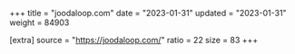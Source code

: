 +++
title = "joodaloop.com"
date = "2023-01-31"
updated = "2023-01-31"
weight = 84903

[extra]
source = "https://joodaloop.com/"
ratio = 22
size = 83
+++
